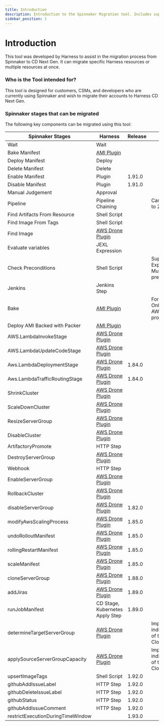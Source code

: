 ```yaml
---
title: Introduction
description: Introduction to the Spinnaker Migration tool. Includes supported Spinnaker stages.
sidebar_position: 1
---
```


# Introduction

This tool was developed by Harness to assist in the migration process from Spinnaker to CD Next Gen. It can migrate specific Harness resources or multiple resources at once.

### Who is the Tool intended for?

This tool is designed for customers, CSMs, and developers who are currently using Spinnaker and wish to migrate their accounts to Harness CD Next Gen.

### Spinnaker stages that can be migrated
The following key components can be migrated using this tool:

| **Spinnaker Stages**              | **Harness**                                                                                                                                    | **Release** | **Comments**                                               |
| --------------------------------- | ---------------------------------------------------------------------------------------------------------------------------------------------- | ----------- | ---------------------------------------------------------- |
| Wait                              | Wait                                                                                                                                           |             |                                                            |
| Bake Manifest                     | [AMI Plugin](https://hub.docker.com/r/harnessdev/aws-bake-deploy-ami-plugin) |             |                                                            |
| Deploy Manifest                   | Deploy                                                                                                                                         |             |                                                            |
| Delete Manifest                   | Delete                                                                                                                                         |             |                                                            |
| Enable Manifest                   | Plugin                                                                                                                                         | 1.91.0      |                                                            |
| Disable Manifest                  | Plugin                                                                                                                                         | 1.91.0      |                                                            |
| Manual Judgement                  | Approval                                                                                                                                       |             |                                                            |
| Pipeline                          | Pipeline Chaining                                                                                                                              |             | Can only chain up to 2 pipelines                           |
| Find Artifacts From Resource      | Shell Script                                                                                                                                   |             |                                                            |
| Find Image From Tags              | Shell Script                                                                                                                                   |             |                                                            |
| Find Image                        | [AWS Drone Plugin](https://hub.docker.com/r/harnessdev/aws-drone-plugin)                                                                                                                                            |             |                                                            |
| Evaluate variables                | JEXL Expression                                                                                                                                |             |                                                            |
| Check Preconditions               | Shell Script                                                                                                                                   |             | Supports Expressions, and Multiple Check preconditions     |
| Jenkins                           | Jenkins Step                                                                                                                                   |             |                                                            |
| Bake                              | [AMI Plugin](https://hub.docker.com/r/harnessdev/aws-bake-deploy-ami-plugin)                                                                   |             | For AMI Baking, Only supports AWS cloud provider currently |
| Deploy AMI Backed with Packer     | [AMI Plugin](https://hub.docker.com/r/harnessdev/aws-bake-deploy-ami-plugin)                                                                   |             |                                                            |
| AWS.LambdaInvokeStage             | [AWS Drone Plugin](https://hub.docker.com/r/harnessdev/aws-drone-plugin)               |             |                                                            |
| AWS.LambdaUpdateCodeStage         | [AWS Drone Plugin](https://hub.docker.com/r/harnessdev/aws-drone-plugin)                                                                       |             |                                                            |
| Aws.LambdaDeploymentStage         | [AWS Drone Plugin](https://hub.docker.com/r/harnessdev/aws-drone-plugin)                                                                       | 1.84.0      |                                                            |
| Aws.LambdaTrafficRoutingStage     | [AWS Drone Plugin](https://hub.docker.com/r/harnessdev/aws-drone-plugin)               | 1.84.0      |                                                            |
| ShrinkCluster                     | [AWS Drone Plugin](https://hub.docker.com/r/harnessdev/aws-drone-plugin)                                                                       |             |                                                            |
| ScaleDownCluster                  | [AWS Drone Plugin](https://hub.docker.com/r/harnessdev/aws-drone-plugin)                                                                       |             |                                                            |
| ResizeServerGroup                 | [AWS Drone Plugin](https://hub.docker.com/r/harnessdev/aws-drone-plugin)                                                                       |             |                                                            |
| DisableCluster                    | [AWS Drone Plugin](https://hub.docker.com/r/harnessdev/aws-drone-plugin)                                                                       |             |                                                            |
| ArtifactoryPromote                | HTTP Step                                                                                                                                      |             |                                                            |
| DestroyServerGroup                | [AWS Drone Plugin](https://hub.docker.com/r/harnessdev/aws-drone-plugin)               |             |                                                            |
| Webhook                           | HTTP Step                                                                                                                                      |             |                                                            |
| EnableServerGroup                 | [AWS Drone Plugin](https://hub.docker.com/r/harnessdev/aws-drone-plugin)               |             |                                                            |
| RollbackCluster                   | [AWS Drone Plugin](https://hub.docker.com/r/harnessdev/aws-drone-plugin)               |             |                                                            |
| disableServerGroup                | [AWS Drone Plugin](https://hub.docker.com/r/harnessdev/aws-drone-plugin)               | 1.82.0      |                                                            |
| modifyAwsScalingProcess           | [AWS Drone Plugin](https://hub.docker.com/r/harnessdev/aws-drone-plugin)               | 1.85.0      |                                                            |
| undoRolloutManifest               | [AWS Drone Plugin](https://hub.docker.com/r/harnessdev/aws-drone-plugin)                                                                       | 1.85.0      |                                                            |
| rollingRestartManifest            | [AWS Drone Plugin](https://hub.docker.com/r/harnessdev/aws-drone-plugin)                                                                       | 1.85.0      |                                                            |
| scaleManifest                     | [AWS Drone Plugin](https://hub.docker.com/r/harnessdev/aws-drone-plugin)                                                                       | 1.85.0      |                                                            |
| cloneServerGroup                  | [AWS Drone Plugin](https://hub.docker.com/r/harnessdev/aws-drone-plugin)                                                                       | 1.88.0      |                                                            |
| addJiras                          | [AWS Drone Plugin](https://hub.docker.com/r/harnessdev/aws-drone-plugin)                                                                       | 1.89.0      |                                                            |
| runJobManifest                    | CD Stage, Kubernetes Apply Step                                                                                                                | 1.89.0      |                                                            |
| determineTargetServerGroup        | [AWS Drone Plugin](https://hub.docker.com/r/harnessdev/aws-drone-plugin)               |             | Implemented indirectly as a part of the CloneServerGroup   |
| applySourceServerGroupCapacity    | [AWS Drone Plugin](https://hub.docker.com/r/harnessdev/aws-drone-plugin)                                                                       |             | Implemented indirectly as a part of the CloneServerGroup   |
| upsertImageTags                   | Shell Script                                                                                                                           | 1.92.0      |                                                            |
| githubAddIssueLabel               | HTTP Step                                                                                                                                      | 1.92.0      |                                                            |
| githubDeleteIssueLabel            | HTTP Step                                                                                                                                      | 1.92.0      |                                                            |
| githubStatus                      | HTTP Step                                                                                                                                      | 1.92.0      |                                                            |
| githubAddIssueComment             | HTTP Step                                                                                                                                      | 1.92.0      |                                                            |
| restrictExecutionDuringTimeWindow |                                                                                                                                                | 1.93.0      |                                                            |
